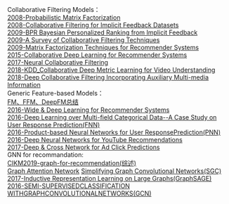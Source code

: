 Collaborative Filtering Models：  
[2008-Probabilistic Matrix Factorization](https://github.com/wqf321/recommandation-reading/tree/master/2008-Probabilistic%20Matrix%20Factorization)  
[2008-Collaborative Filtering for Implicit Feedback Datasets](https://github.com/wqf321/recommandation-reading/tree/master/Collaborative%20Filtering%20for%20Implicit%20Feedback%20Datasets)  
[2009-BPR Bayesian Personalized Ranking from Implicit Feedback](https://github.com/wqf321/recommandation-reading/tree/master/2009-BPR%20Bayesian%20Personalized%20Ranking%20from%20Implicit%20Feedback)  
[2009-A Survey of Collaborative Filtering Techniques](https://github.com/wqf321/recommandation-reading/tree/master/2008-Probabilistic%20Matrix%20Factorization)  
[2009-Matrix Factorization Techniques for Recommender Systems](https://github.com/wqf321/recommandation-reading/tree/master/2009-Matrix%20Factorization%20Techniques%20for%20Recommender%20Systems)  
[2015-Collaborative Deep Learning for Recommender Systems](https://github.com/wqf321/recommandation-reading/tree/master/2015-Collaborative%20Deep%20Learning%20for%20Recommender%20Systems)  
[2017-Neural Collaborative Filtering](https://github.com/wqf321/recommandation-reading/tree/master/2017-Neural%20Collaborative%20Filtering)  
[2018-KDD_Collaborative Deep Metric Learning for Video Understanding](https://github.com/wqf321/recommandation-reading/tree/master/Collaborative%20Deep%20Metric%20Learning%20for%20Video%20Understanding)  
[2018-Deep Collaborative Filtering Incorporating Auxiliary Multi-media Information](https://github.com/wqf321/recommandation-reading/tree/master/Deep%20Collaborative%20Filtering%20Incorporating%20Auxiliary%20Multi-media%20Information)  
Generic Feature-based Models：  
[FM、FFM、DeepFM总结](https://github.com/wqf321/recommandation-reading/tree/master/FM%E3%80%81FFM%E3%80%81DeepFM)  
[2016-Wide & Deep Learning for Recommender Systems](https://github.com/wqf321/recommandation-reading/tree/master/2016-Wide%20%26%20Deep%20Learning%20for%20Recommender%20Systems)  
[2016-Deep Learning over Multi-field Categorical Data--A Case Study on User Response Prediction(FNN)](https://github.com/wqf321/recommandation-reading/tree/master/Deep%20Learning%20over%20Multi-field%20Categorical%20Data--A%20Case%20Study%20on%20User%20Response%20Prediction)  
[2016-Product-based Neural Networks for User ResponsePrediction(PNN)](https://github.com/wqf321/recommandation-reading/tree/master/Product-based%20Neural%20Networks%20for%20User%20ResponsePrediction)  
[2016-Deep Neural Networks for YouTube Recommendations](https://github.com/wqf321/recommandation-reading/tree/master/Deep%20Neural%20Networks%20for%20YouTube%20Recommendations)  
[2017-Deep & Cross Network for Ad Click Predictions](https://github.com/wqf321/recommandation-reading/tree/master/Deep%20%26%20Cross%20Network%20for%20Ad%20Click%20Predictions)  
GNN for recommandation:  
[CIKM2019-graph-for-recommendation(综述)](https://github.com/wqf321/recommandation-reading/tree/master/GNN-methods/CIKM2019-graph-for-recommendation)  
[Graph Attention Network](https://github.com/wqf321/recommandation-reading/tree/master/GNN-methods/Graph%20Attention%20Network)
[Simplifying Graph Convolutional Networks(SGC)](https://github.com/wqf321/recommandation-reading/tree/master/GNN-methods/Simplifying%20Graph%20Convolutional%20Networks)
[2017-Inductive Representation Learning on Large Graphs(GraphSAGE)](https://github.com/wqf321/recommandation-reading/tree/master/GNN-methods/Inductive%20Representation%20Learning%20on%20Large%20Graphs)  
[2016-SEMI-SUPERVISEDCLASSIFICATION WITHGRAPHCONVOLUTIONALNETWORKS(GCN)](https://github.com/wqf321/recommandation-reading/tree/master/GNN-methods/SEMI-SUPERVISEDCLASSIFICATION%20WITHGRAPHCONVOLUTIONALNETWORKS)  

